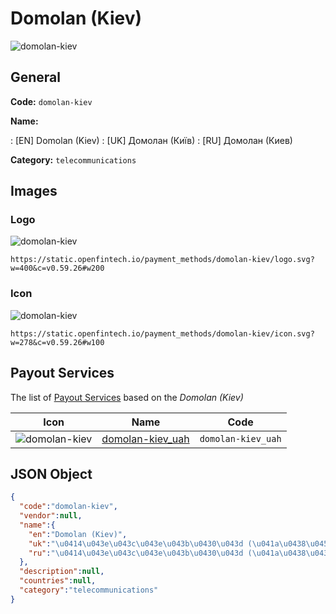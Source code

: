 
# Domolan (Kiev) 
![domolan-kiev](https://static.openfintech.io/payment_methods/domolan-kiev/logo.svg?w=400&c=v0.59.26#w200)  

## General 
**Code:** `domolan-kiev` 
 
**Name:** 
 
:	[EN] Domolan (Kiev) 
:	[UK] Домолан (Київ) 
:	[RU] Домолан (Киев) 
 
**Category:** `telecommunications` 
 

## Images 

### Logo 
![domolan-kiev](https://static.openfintech.io/payment_methods/domolan-kiev/logo.svg?w=400&c=v0.59.26#w200)  

```
https://static.openfintech.io/payment_methods/domolan-kiev/logo.svg?w=400&c=v0.59.26#w200
```  

### Icon 
![domolan-kiev](https://static.openfintech.io/payment_methods/domolan-kiev/icon.svg?w=278&c=v0.59.26#w100)  

```
https://static.openfintech.io/payment_methods/domolan-kiev/icon.svg?w=278&c=v0.59.26#w100
```  

## Payout Services 
 
The list of [Payout Services](/payout-services/) based on the _Domolan (Kiev)_ 

|Icon|Name|Code| 
|:---:|:---:|:---:| 
|![domolan-kiev](https://static.openfintech.io/payout_methods/domolan-kiev/icon.png?w=278&c=v0.59.26#w40) |[domolan-kiev_uah](/payout-services/domolan-kiev_uah/)|`domolan-kiev_uah`| 
 

## JSON Object 

```json
{
  "code":"domolan-kiev",
  "vendor":null,
  "name":{
    "en":"Domolan (Kiev)",
    "uk":"\u0414\u043e\u043c\u043e\u043b\u0430\u043d (\u041a\u0438\u0457\u0432)",
    "ru":"\u0414\u043e\u043c\u043e\u043b\u0430\u043d (\u041a\u0438\u0435\u0432)"
  },
  "description":null,
  "countries":null,
  "category":"telecommunications"
}
```  

